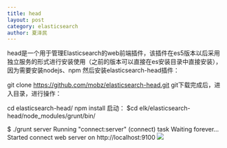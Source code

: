 ```yaml
---
title: head
layout: post
category: elasticsearch
author: 夏泽民
---
```

head是一个用于管理Elasticsearch的web前端插件，该插件在es5版本以后采用独立服务的形式进行安装使用（之前的版本可以直接在es安装目录中直接安装），因为需要安装nodejs、npm
然后安装elasticsearch-head插件：

git clone https://github.com/mobz/elasticsearch-head.git
git下载完成后，进入目录，进行操作：

cd elasticsearch-head/
npm install
启动：
$cd elk/elasticsearch-head/node_modules/grunt/bin/

$ ./grunt server
Running "connect:server" (connect) task
Waiting forever...
Started connect web server on http://localhost:9100
	<img src="{{site.url}}{{site.baseurl}}/img/elk_head.png"/>
<!-- more -->

